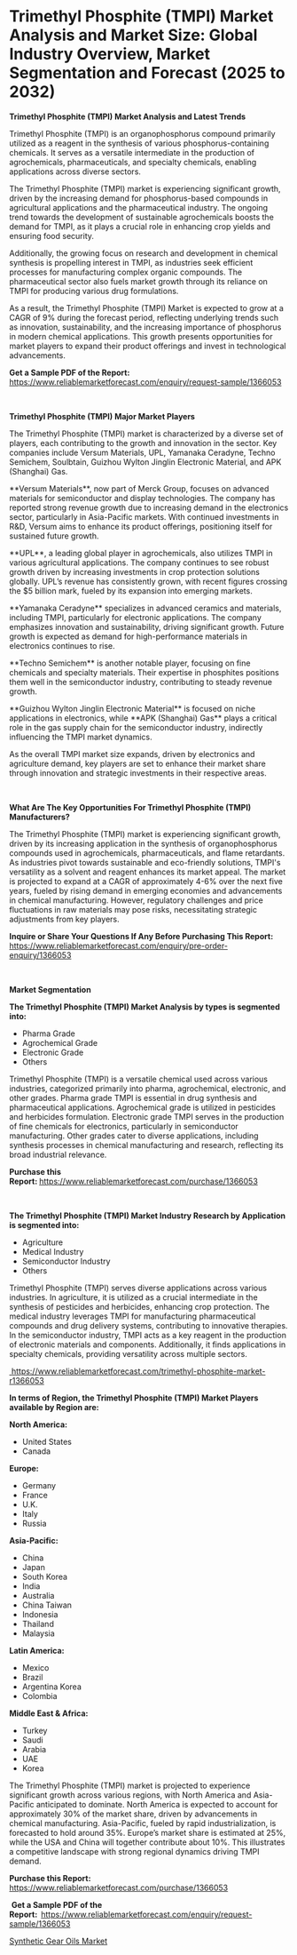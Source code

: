 <p><h1>Trimethyl Phosphite (TMPI) Market Analysis and Market Size: Global Industry Overview, Market Segmentation and Forecast (2025 to 2032)</h1></p><p><strong>Trimethyl Phosphite (TMPI) Market Analysis and Latest Trends</strong></p>
<p><p>Trimethyl Phosphite (TMPI) is an organophosphorus compound primarily utilized as a reagent in the synthesis of various phosphorus-containing chemicals. It serves as a versatile intermediate in the production of agrochemicals, pharmaceuticals, and specialty chemicals, enabling applications across diverse sectors.</p><p>The Trimethyl Phosphite (TMPI) market is experiencing significant growth, driven by the increasing demand for phosphorus-based compounds in agricultural applications and the pharmaceutical industry. The ongoing trend towards the development of sustainable agrochemicals boosts the demand for TMPI, as it plays a crucial role in enhancing crop yields and ensuring food security.</p><p>Additionally, the growing focus on research and development in chemical synthesis is propelling interest in TMPI, as industries seek efficient processes for manufacturing complex organic compounds. The pharmaceutical sector also fuels market growth through its reliance on TMPI for producing various drug formulations.</p><p>As a result, the Trimethyl Phosphite (TMPI) Market is expected to grow at a CAGR of 9% during the forecast period, reflecting underlying trends such as innovation, sustainability, and the increasing importance of phosphorus in modern chemical applications. This growth presents opportunities for market players to expand their product offerings and invest in technological advancements.</p></p>
<p><strong>Get a Sample PDF of the Report:&nbsp;</strong> <a href="https://www.reliablemarketforecast.com/enquiry/request-sample/1366053?utm_campaign=3252&utm_medium=2&utm_source=Github&utm_content=ia&utm_term=05032025&utm_id=trimethyl-phosphite-tmpi">https://www.reliablemarketforecast.com/enquiry/request-sample/1366053</a></p>
<p>&nbsp;</p>
<p><strong>Trimethyl Phosphite (TMPI) Major Market Players</strong></p>
<p><p>The Trimethyl Phosphite (TMPI) market is characterized by a diverse set of players, each contributing to the growth and innovation in the sector. Key companies include Versum Materials, UPL, Yamanaka Ceradyne, Techno Semichem, Soulbtain, Guizhou Wylton Jinglin Electronic Material, and APK (Shanghai) Gas.</p><p>**Versum Materials**, now part of Merck Group, focuses on advanced materials for semiconductor and display technologies. The company has reported strong revenue growth due to increasing demand in the electronics sector, particularly in Asia-Pacific markets. With continued investments in R&D, Versum aims to enhance its product offerings, positioning itself for sustained future growth.</p><p>**UPL**, a leading global player in agrochemicals, also utilizes TMPI in various agricultural applications. The company continues to see robust growth driven by increasing investments in crop protection solutions globally. UPL’s revenue has consistently grown, with recent figures crossing the $5 billion mark, fueled by its expansion into emerging markets.</p><p>**Yamanaka Ceradyne** specializes in advanced ceramics and materials, including TMPI, particularly for electronic applications. The company emphasizes innovation and sustainability, driving significant growth. Future growth is expected as demand for high-performance materials in electronics continues to rise.</p><p>**Techno Semichem** is another notable player, focusing on fine chemicals and specialty materials. Their expertise in phosphites positions them well in the semiconductor industry, contributing to steady revenue growth.</p><p>**Guizhou Wylton Jinglin Electronic Material** is focused on niche applications in electronics, while **APK (Shanghai) Gas** plays a critical role in the gas supply chain for the semiconductor industry, indirectly influencing the TMPI market dynamics.</p><p>As the overall TMPI market size expands, driven by electronics and agriculture demand, key players are set to enhance their market share through innovation and strategic investments in their respective areas.</p></p>
<p>&nbsp;</p>
<p><strong>What Are The Key Opportunities For Trimethyl Phosphite (TMPI) Manufacturers?</strong></p>
<p><p>The Trimethyl Phosphite (TMPI) market is experiencing significant growth, driven by its increasing application in the synthesis of organophosphorus compounds used in agrochemicals, pharmaceuticals, and flame retardants. As industries pivot towards sustainable and eco-friendly solutions, TMPI's versatility as a solvent and reagent enhances its market appeal. The market is projected to expand at a CAGR of approximately 4-6% over the next five years, fueled by rising demand in emerging economies and advancements in chemical manufacturing. However, regulatory challenges and price fluctuations in raw materials may pose risks, necessitating strategic adjustments from key players.</p></p>
<p><strong>Inquire or Share Your Questions If Any Before Purchasing This Report:</strong> <a href="https://www.reliablemarketforecast.com/enquiry/pre-order-enquiry/1366053?utm_campaign=3252&utm_medium=2&utm_source=Github&utm_content=ia&utm_term=05032025&utm_id=trimethyl-phosphite-tmpi">https://www.reliablemarketforecast.com/enquiry/pre-order-enquiry/1366053</a></p>
<p>&nbsp;</p>
<p><strong>Market Segmentation</strong></p>
<p><strong>The Trimethyl Phosphite (TMPI) Market Analysis by types is segmented into:</strong></p>
<p><ul><li>Pharma Grade</li><li>Agrochemical Grade</li><li>Electronic Grade</li><li>Others</li></ul></p>
<p><p>Trimethyl Phosphite (TMPI) is a versatile chemical used across various industries, categorized primarily into pharma, agrochemical, electronic, and other grades. Pharma grade TMPI is essential in drug synthesis and pharmaceutical applications. Agrochemical grade is utilized in pesticides and herbicides formulation. Electronic grade TMPI serves in the production of fine chemicals for electronics, particularly in semiconductor manufacturing. Other grades cater to diverse applications, including synthesis processes in chemical manufacturing and research, reflecting its broad industrial relevance.</p></p>
<p><strong>Purchase this Report:&nbsp;</strong><a href="https://www.reliablemarketforecast.com/purchase/1366053?utm_campaign=3252&utm_medium=2&utm_source=Github&utm_content=ia&utm_term=05032025&utm_id=trimethyl-phosphite-tmpi">https://www.reliablemarketforecast.com/purchase/1366053</a></p>
<p>&nbsp;</p>
<p><strong>The Trimethyl Phosphite (TMPI) Market Industry Research by Application is segmented into:</strong></p>
<p><ul><li>Agriculture</li><li>Medical Industry</li><li>Semiconductor Industry</li><li>Others</li></ul></p>
<p><p>Trimethyl Phosphite (TMPI) serves diverse applications across various industries. In agriculture, it is utilized as a crucial intermediate in the synthesis of pesticides and herbicides, enhancing crop protection. The medical industry leverages TMPI for manufacturing pharmaceutical compounds and drug delivery systems, contributing to innovative therapies. In the semiconductor industry, TMPI acts as a key reagent in the production of electronic materials and components. Additionally, it finds applications in specialty chemicals, providing versatility across multiple sectors.</p></p>
<p><a href="https://www.reliablemarketforecast.com/trimethyl-phosphite-market-r1366053?utm_campaign=3252&utm_medium=2&utm_source=Github&utm_content=ia&utm_term=05032025&utm_id=trimethyl-phosphite-tmpi">&nbsp;https://www.reliablemarketforecast.com/trimethyl-phosphite-market-r1366053</a></p>
<p><strong>In terms of Region, the Trimethyl Phosphite (TMPI) Market Players available by Region are:</strong></p>
<p>
    <p> <strong> North America: </strong>
        <ul>
            <li>United States</li>
            <li>Canada</li>
        </ul>
        </p> 
    <p> <strong> Europe: </strong>
        <ul>
            <li>Germany</li>
            <li>France</li>
            <li>U.K.</li>
            <li>Italy</li>
            <li>Russia</li>
        </ul>
        </p> 
    <p> <strong> Asia-Pacific: </strong>
        <ul>
            <li>China</li>
            <li>Japan</li>
            <li>South Korea</li>
            <li>India</li>
            <li>Australia</li>
            <li>China Taiwan</li>
            <li>Indonesia</li>
            <li>Thailand</li>
            <li>Malaysia</li>
        </ul>
        </p> 
    <p> <strong> Latin America: </strong>
        <ul>
            <li>Mexico</li>
            <li>Brazil</li>
            <li>Argentina Korea</li>
            <li>Colombia</li>
        </ul>
        </p> 
    <p> <strong> Middle East & Africa: </strong>
        <ul>
            <li>Turkey</li>
            <li>Saudi</li>
            <li>Arabia</li>
            <li>UAE</li>
            <li>Korea</li>
        </ul>
    </p>
    </p>
<p><p>The Trimethyl Phosphite (TMPI) market is projected to experience significant growth across various regions, with North America and Asia-Pacific anticipated to dominate. North America is expected to account for approximately 30% of the market share, driven by advancements in chemical manufacturing. Asia-Pacific, fueled by rapid industrialization, is forecasted to hold around 35%. Europe’s market share is estimated at 25%, while the USA and China will together contribute about 10%. This illustrates a competitive landscape with strong regional dynamics driving TMPI demand.</p></p>
<p><strong>Purchase this Report: </strong><a href="https://www.reliablemarketforecast.com/purchase/1366053?utm_campaign=3252&utm_medium=2&utm_source=Github&utm_content=ia&utm_term=05032025&utm_id=trimethyl-phosphite-tmpi">https://www.reliablemarketforecast.com/purchase/1366053</a></p>
<p>&nbsp;<strong>Get a Sample PDF of the Report:&nbsp;&nbsp;</strong><a href="https://www.reliablemarketforecast.com/enquiry/request-sample/1366053?utm_campaign=3252&utm_medium=2&utm_source=Github&utm_content=ia&utm_term=05032025&utm_id=trimethyl-phosphite-tmpi">https://www.reliablemarketforecast.com/enquiry/request-sample/1366053</a></p>
<p><strong></strong></p>
<p><p><a href="https://github.com/ugurgyuri/Market-Research-Report-List-1/blob/main/synthetic-gear-oils-market.md?utm_campaign=3252&utm_medium=2&utm_source=Github&utm_content=ia&utm_term=05032025&utm_id=trimethyl-phosphite-tmpi">Synthetic Gear Oils Market</a></p></p>